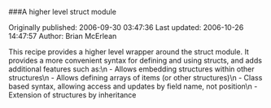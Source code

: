 ###A higher level struct module

Originally published: 2006-09-30 03:47:36
Last updated: 2006-10-26 14:47:57
Author: Brian McErlean

This recipe provides a higher level wrapper around the struct module.  It provides a more convenient syntax for defining and using structs, and adds additional features such as:\n  - Allows embedding structures within other structures\n  - Allows defining arrays of items (or other structures)\n  - Class based syntax, allowing access and updates by field name, not position\n  - Extension of structures by inheritance